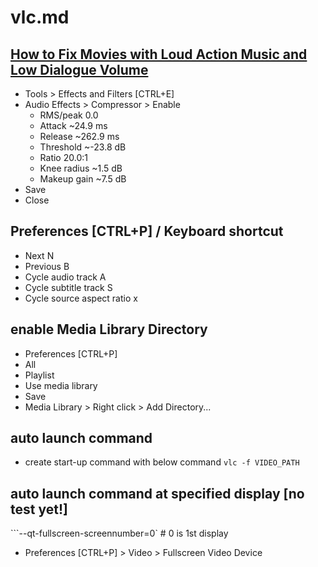# vlc.md

## [How to Fix Movies with Loud Action Music and Low Dialogue Volume](https://www.vlchelp.com/fix-movies-loud-music-low-dialogue/)

- Tools > Effects and Filters [CTRL+E]
- Audio Effects > Compressor > Enable
  - RMS/peak    0.0
  - Attack      ~24.9   ms
  - Release     ~262.9  ms
  - Threshold   ~-23.8  dB
  - Ratio       20.0:1
  - Knee radius ~1.5    dB
  - Makeup gain ~7.5    dB
- Save
- Close

## Preferences [CTRL+P] / Keyboard shortcut
- Next                          N
- Previous                      B
- Cycle audio track             A
- Cycle subtitle track          S
- Cycle source aspect ratio     x

## enable Media Library Directory
- Preferences [CTRL+P]
- All
- Playlist
- Use media library
- Save
- Media Library > Right click > Add Directory...

## auto launch command
- create start-up command with below command
`vlc -f VIDEO_PATH`

## auto launch command at specified display [no test yet!]
```--qt-fullscreen-screennumber=0`    # 0 is 1st display
- Preferences [CTRL+P] > Video > Fullscreen Video Device
